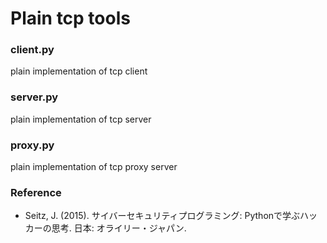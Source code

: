 # Plain tcp tools

### client.py
plain implementation of tcp client

### server.py
plain implementation of tcp server

### proxy.py
plain implementation of tcp proxy server

### Reference
- Seitz, J. (2015). サイバーセキュリティプログラミング: Pythonで学ぶハッカーの思考. 日本: オライリー・ジャパン.
